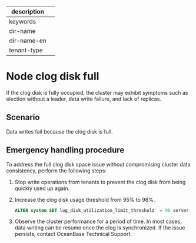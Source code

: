 |description||
|---|---|
|keywords||
|dir-name||
|dir-name-en||
|tenant-type||

# Node clog disk full

If the clog disk is fully occupied, the cluster may exhibit symptoms such as election without a leader, data write failure, and lack of replicas.

## Scenario

Data writes fail because the clog disk is full.

## Emergency handling procedure

To address the full clog disk space issue without compromising cluster data consistency, perform the following steps:

1. Stop write operations from tenants to prevent the clog disk from being quickly used up again.

2. Increase the clog disk usage threshold from 95% to 98%.

   ```sql
   ALTER system SET log_disk_utilization_limit_threshold  = 98 server ='[IP address]:2882';
   ```

3. Observe the cluster performance for a period of time. In most cases, data writing can be resume once the clog is synchronized. If the issue persists, contact OceanBase Technical Support.
